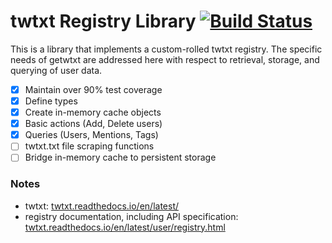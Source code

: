 # twtxt Registry Library [![Build Status](https://travis-ci.com/getwtxt/registry.svg?branch=master)](https://travis-ci.com/getwtxt/registry)

This is a library that implements a custom-rolled twtxt registry. The
specific needs of getwtxt are addressed here with respect to retrieval,
storage, and querying of user data.

- [x] Maintain over 90% test coverage
- [x] Define types
- [x] Create in-memory cache objects
- [x] Basic actions (Add, Delete users)
- [x] Queries (Users, Mentions, Tags)
- [ ] twtxt.txt file scraping functions
- [ ] Bridge in-memory cache to persistent storage

### Notes

* twtxt: [twtxt.readthedocs.io/en/latest/](https://twtxt.readthedocs.io/en/latest/)
* registry documentation, including API specification: [twtxt.readthedocs.io/en/latest/user/registry.html](https://twtxt.readthedocs.io/en/latest/user/registry.html)
